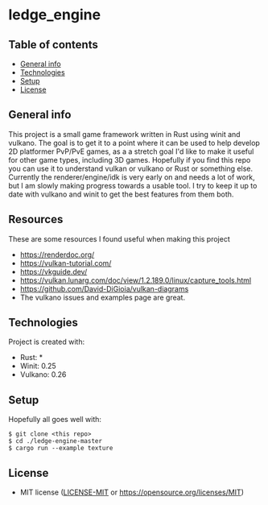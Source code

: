 # ledge_engine
## Table of contents
* [General info](#general-info)
* [Technologies](#technologies)
* [Setup](#setup)
* [License](#license)

## General info
This project is a small game framework written in Rust using winit and vulkano. The goal is to get it to a point where it can be used to help develop 2D platformer PvP/PvE games, as a a stretch goal I'd like to make it useful for other game types, including 3D games.
Hopefully if you find this repo you can use it to understand vulkan or vulkano or Rust or something else. Currently the renderer/engine/idk is very early on and needs a lot of work, but I am slowly making progress towards a usable tool. I try to keep it up to date with vulkano and winit to get the best features from them both.

## Resources
These are some resources I found useful when making this project
* https://renderdoc.org/
* https://vulkan-tutorial.com/
* https://vkguide.dev/
* https://vulkan.lunarg.com/doc/view/1.2.189.0/linux/capture_tools.html
* https://github.com/David-DiGioia/vulkan-diagrams
* The vulkano issues and examples page are great.
	
## Technologies
Project is created with:
* Rust: *
* Winit: 0.25
* Vulkano: 0.26
	
## Setup
Hopefully all goes well with:

```
$ git clone <this repo>
$ cd ./ledge-engine-master
$ cargo run --example texture
```

## License
 * MIT license ([LICENSE-MIT](LICENSE-MIT) or https://opensource.org/licenses/MIT)